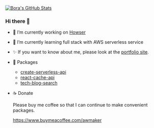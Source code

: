 <a href="https://github.com/zao95/zao95">
  <img align="center" src="https://github-readme-stats.vercel.app/api?username=zao95&show_icons=true&line_height=27&count_private=true&title_color=ffffff&text_color=c9cacc&icon_color=2bbc8a&bg_color=1d1f21" alt="Bora's GitHub Stats" />
</a>

### Hi there 👋

- 🔭 I’m currently working on [Howser](https://service.howser.co.kr/)
- 🌱 I’m currently learning full stack with AWS serverless service
- ✨ If you want to know about me, please look at the [portfolio site](https://portfolio.awmaker.com).
- 🎁 Packages
  - [create-serverless-api](https://www.npmjs.com/package/create-serverless-api)
  - [react-cache-api](https://www.npmjs.com/package/react-cache-api)
  - [tech-blog-search](https://www.npmjs.com/package/tech-blog-search)
- ☕ Donate
  
  Please buy me coffee so that I can continue to make convenient packages.
  
  https://www.buymeacoffee.com/awmaker

<!--
**zao95/zao95** is a ✨ _special_ ✨ repository because its `README.md` (this file) appears on your GitHub profile.

Here are some ideas to get you started:

- 🔭 I’m currently working on ...
- 🌱 I’m currently learning ...
- 👯 I’m looking to collaborate on ...
- 🤔 I’m looking for help with ...
- 💬 Ask me about ...
- 📫 How to reach me: ...
- 😄 Pronouns: ...
- ⚡ Fun fact: ...
-->


